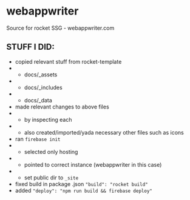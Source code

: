 # webappwriter
Source for rocket SSG - webappwriter.com

## STUFF I DID:

- copied relevant stuff from rocket-template
- - docs/_assets
- - docs/_includes
- - docs/_data
- made relevant changes to above files 
- - by inspecting each
- - also created/imported/yada necessary other files such as icons
- ran `firebase init`
- - selected only hosting
- - pointed to correct instance (webappwriter in this case)
- - set public dir to `_site`
- fixed build in package .json `"build": "rocket build"`
- added `"deploy": "npm run build && firebase deploy"`